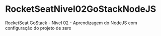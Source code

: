# RocketSeatNivel02GoStackNodeJS
RocketSeat GoStack - Nivel 02 - Aprendizagem do NodeJS com configuração do projeto de zero
